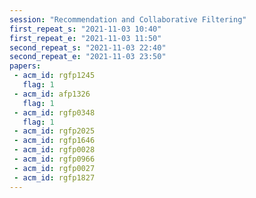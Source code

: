 ```yaml
---
session: "Recommendation and Collaborative Filtering"
first_repeat_s: "2021-11-03 10:40" 
first_repeat_e: "2021-11-03 11:50" 
second_repeat_s: "2021-11-03 22:40" 
second_repeat_e: "2021-11-03 23:50" 
papers:
 - acm_id: rgfp1245
   flag: 1
 - acm_id: afp1326
   flag: 1
 - acm_id: rgfp0348
   flag: 1
 - acm_id: rgfp2025
 - acm_id: rgfp1646
 - acm_id: rgfp0028
 - acm_id: rgfp0966
 - acm_id: rgfp0027
 - acm_id: rgfp1827
---
```

